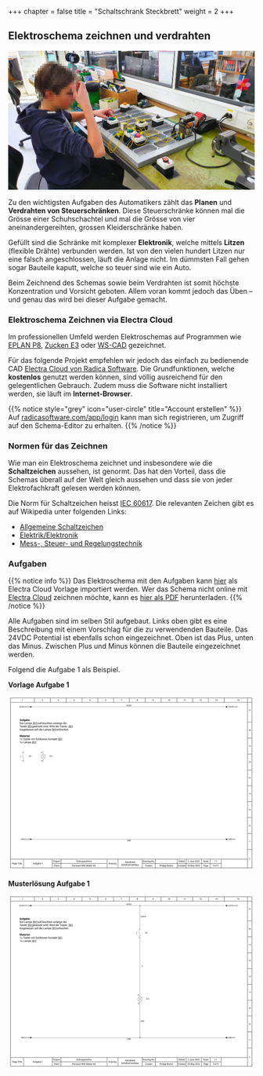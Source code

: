 +++
chapter = false
title = "Schaltschrank Steckbrett"
weight = 2
+++

## Elektroschema zeichnen und verdrahten

![Schnupperlehrling am Steckbrett](images/trial_apprenticeship_pinboard.de.png)

Zu den wichtigsten Aufgaben des Automatikers zählt das **Planen** und **Verdrahten von Steuerschränken**. Diese Steuerschränke können mal die Grösse einer Schuhschachtel und mal die Grösse von vier aneinandergereihten, grossen Kleiderschränke haben.

Gefüllt sind die Schränke mit komplexer **Elektronik**, welche mittels **Litzen** (flexible Drähte) verbunden werden. Ist von den vielen hundert Litzen nur eine falsch angeschlossen, läuft die Anlage nicht. Im dümmsten Fall gehen sogar Bauteile kaputt, welche so teuer sind wie ein Auto.

Beim Zeichnend des Schemas sowie beim Verdrahten ist somit höchste Konzentration und Vorsicht geboten. Allem voran kommt jedoch das Üben – und genau das wird bei dieser Aufgabe gemacht.

### Elektroschema Zeichnen via Electra Cloud

Im professionellen Umfeld werden Elektroschemas auf Programmen wie [EPLAN P8](https://www.eplan.com/), [Zucken E3](https://www.zuken.com/) oder [WS-CAD](https://www.wscad.com/) gezeichnet.

Für das folgende Projekt empfehlen wir jedoch das einfach zu bedienende CAD [Electra Cloud von Radica Software](https://radicasoftware.com/). Die Grundfunktionen, welche **kostenlos** genutzt werden können, sind völlig ausreichend für den gelegentlichen Gebrauch. Zudem muss die Software nicht installiert werden, sie läuft im **Internet-Browser**.

{{% notice style="grey" icon="user-circle" title="Account erstellen" %}}
Auf [radicasoftware.com/app/login](https://radicasoftware.com/app/login.php) kann man sich registrieren, um Zugriff auf den Schema-Editor zu erhalten.
{{% /notice %}}

### Normen für das Zeichnen

Wie man ein Elektroschema zeichnet und insbesondere wie die **Schaltzeichen** aussehen, ist genormt. Das hat den Vorteil, dass die Schemas überall auf der Welt gleich aussehen und dass sie von jeder Elektrofachkraft gelesen werden können.

Die Norm für Schaltzeichen heisst [IEC 60617](https://de.wikipedia.org/wiki/Schaltzeichen). Die relevanten Zeichen gibt es auf Wikipedia unter folgenden Links:

* [Allgemeine Schaltzeichen](https://de.wikipedia.org/wiki/Liste_der_Schaltzeichen)
* [Elektrik/Elektronik](https://de.wikipedia.org/wiki/Liste_der_Schaltzeichen_(Elektrik/Elektronik))
* [Mess-, Steuer- und Regelungstechnik](https://de.wikipedia.org/wiki/Liste_der_Schaltzeichen_(Mess-,_Steuer-_und_Regelungstechnik))

### Aufgaben

{{% notice info %}}
Das Elektroschema mit den Aufgaben kann [hier](https://radicasoftware.com/app/publish/-N3K8EXFBIiQDAMhzdRG/Steckbrett_Schaltschrankbau) als Electra Cloud Vorlage importiert werden. Wer das Schema nicht online mit [Electra Cloud](https://radicasoftware.com/) zeichnen möchte, kann es [hier als PDF](./docs/Steckbrett_Schaltschrankbau.de.pdf) herunterladen.
{{% /notice %}}

Alle Aufgaben sind im selben Stil aufgebaut. Links oben gibt es eine Beschreibung mit einem Vorschlag für die zu verwendenden Bauteile. Das 24VDC Potential ist ebenfalls schon eingezeichnet. Oben ist das Plus, unten das Minus. Zwischen Plus und Minus können die Bauteile eingezeichnet werden.

Folgend die Aufgabe 1 als Beispiel.

**Vorlage Aufgabe 1**

![Aufgabe 1 Vorlage](images/aufgabe-1.de.svg)

**Musterlösung Aufgabe 1**

![Aufgabe 1 Lösung](images/aufgabe-1_loesung.de.svg)
